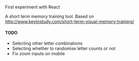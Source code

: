 First experiment with React

A short term memory training tool. Based on http://www.keytostudy.com/short-term-visual-memory-training/

#### TODO

- Selecting other letter combinations
- Selecting whether to randomise letter counts or not
- Fix zoom inputs on mobile
